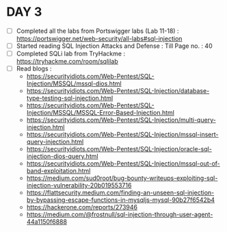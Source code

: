 # DAY 3
* [ ] Completed all the labs from Portswigger labs (Lab 11-18) : https://portswigger.net/web-security/all-labs#sql-injection 
* [ ] Started reading SQL Injection Attacks and Defense : Till Page no. : 40
* [ ] Completed SQLi lab from TryHackme : https://tryhackme.com/room/sqlilab
* [ ] Read blogs : 
  *  https://securityidiots.com/Web-Pentest/SQL-Injection/MSSQL/mssql-dios.html
  *  https://securityidiots.com/Web-Pentest/SQL-Injection/database-type-testing-sql-injection.html
  *  https://securityidiots.com/Web-Pentest/SQL-Injection/MSSQL/MSSQL-Error-Based-Injection.html
  *  https://securityidiots.com/Web-Pentest/SQL-Injection/multi-query-injection.html
  *  https://securityidiots.com/Web-Pentest/SQL-Injection/mssql-insert-query-injection.html
  *  https://securityidiots.com/Web-Pentest/SQL-Injection/oracle-sql-injection-dios-query.html
  *  https://securityidiots.com/Web-Pentest/SQL-Injection/mssql-out-of-band-exploitation.html
  *  https://medium.com/sud0root/bug-bounty-writeups-exploiting-sql-injection-vulnerability-20b019553716
  *  https://flattsecurity.medium.com/finding-an-unseen-sql-injection-by-bypassing-escape-functions-in-mysqljs-mysql-90b27f6542b4
  *  https://hackerone.com/reports/273946
  *  https://medium.com/@frostnull/sql-injection-through-user-agent-44a1150f6888

